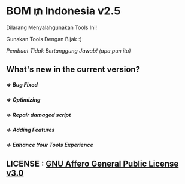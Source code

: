 # BOM $₥$ Indonesia v2.5

Dilarang Menyalahgunakan Tools Ini!

Gunakan Tools Dengan Bijak :)

_Pembuat Tidak Bertanggung Jawab! (apa pun itu)_

## What's new in the current version?
##### => Bug Fixed

##### => Optimizing

##### => Repair damaged script

##### => Adding Features

##### => Enhance Your Tools Experience

## LICENSE : [GNU Affero General Public License v3.0](https://github.com/thetermuxchoice/BOM-SMS/blob/master/LICENSE)

